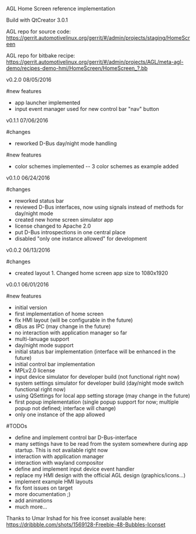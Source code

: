AGL Home Screen reference implementation


Build with QtCreator 3.0.1

AGL repo for source code:
https://gerrit.automotivelinux.org/gerrit/#/admin/projects/staging/HomeScreen

AGL repo for bitbake recipe:
https://gerrit.automotivelinux.org/gerrit/#/admin/projects/AGL/meta-agl-demo/recipes-demo-hmi/HomeScreen/HomeScreen_?.bb

v0.2.0
08/05/2016

#new features
- app launcher implemented
- input event manager used for new control bar "nav" button

v0.1.1
07/06/2016

#changes
- reworked D-Bus day/night mode handling

#new features
- color schemes implemented
-- 3 color schemes as example added

v0.1.0
06/24/2016

#changes
- reworked status bar
- reviewed D-Bus interfaces, now using signals instead of methods for day/night mode
- created new home screen simulator app
- license changed to Apache 2.0
- put D-Bus introspections in one central place
- disabled "only one instance allowed" for development

v0.0.2
06/13/2016

#changes
- created layout 1. Changed home screen app size to 1080x1920

v0.0.1
06/01/2016

#new features
- initial version
- first implementation of home screen
- fix HMI layout (will be configurable in the future)
- dBus as IPC (may change in the future)
- no interaction with application manager so far
- multi-lanuage support
- day/night mode support
- initial status bar implementation (interface will be enhanced in the future)
- initial control bar implementation
- MPLv2.0 license
- input device simulator for developer build (not functional right now)
- system settings simulator for developer build (day/night mode switch functional right now)
- using QSettings for local app setting storage (may change in the future)
- first popup implementation (single popup support for now; multiple popup not defined; interface will change)
- only one instance of the app allowed

#TODOs
- define and implement control bar D-Bus-interface
- many settings have to be read from the system somewhere during app startup. This is not available right now
- interaction with application manager
- interaction with wayland compositor
- define and implement input device event handler
- replace my HMI design with the official AGL design (graphics/icons...)
- implement example HMI layouts
- fix font issues on target
- more documentation ;)
- add animations
- much more...

Thanks to Umar Irshad for his free iconset available here:
https://dribbble.com/shots/1569128-Freebie-48-Bubbles-Iconset


